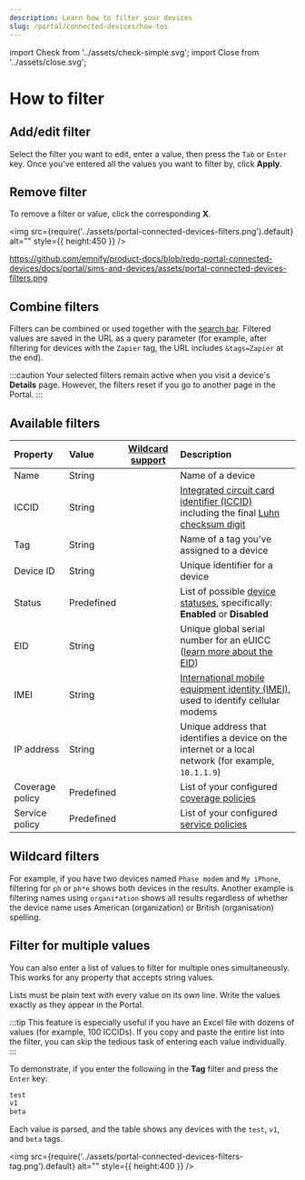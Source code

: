 ```yaml
---
description: Learn how to filter your devices
slug: /portal/connected-devices/how-tos
---
```


import Check from '../assets/check-simple.svg';
import Close from '../assets/close.svg';

# How to filter
  
## Add/edit filter
Select the filter you want to edit, enter a value, then press the `Tab` or `Enter` key.
Once you've entered all the values you want to filter by, click **Apply**.

## Remove filter
To remove a filter or value, click the corresponding **X**.

<img
  src={require('../assets/portal-connected-devices-filters.png').default}
  alt=""
  style={{ height:450 }}
/>

https://github.com/emnify/product-docs/blob/redo-portal-connected-devices/docs/portal/sims-and-devices/assets/portal-connected-devices-filters.png

## Combine filters
Filters can be combined or used together with the [search bar](#search-devices).
Filtered values are saved in the URL as a query parameter (for example, after filtering for devices with the `Zapier` tag, the URL includes `&tags=Zapier` at the end).

:::caution
Your selected filters remain active when you visit a device's **Details** page.
However, the filters reset if you go to another page in the Portal.
:::

## Available filters

| Property        | Value      | [Wildcard support](#wildcard-support) | Description        |
|:----------------|:-----------|:--------------------------------------:|:-------------------|
| Name            | String     | <Check alt="Yes" />         | Name of a device |
| ICCID           | String     | <Check alt="Yes" />         | [Integrated circuit card identifier (ICCID)](/glossary#iccid) including the final [Luhn checksum digit](/glossary#luhn-checksum-digit) |
| Tag             | String     | <Check alt="Yes" />         | Name of a tag you've assigned to a device  |
| Device ID       | String     | <Close alt="No" />       | Unique identifier for a device  |
| Status          | Predefined | <Close alt="No" />        | List of possible [device statuses](/glossary#endpoint-status), specifically: **Enabled** or **Disabled**  |
| EID             | String     | <Check alt="Yes" />         | Unique global serial number for an eUICC ([learn more about the EID](/glossary#eid))  |
| IMEI            | String     | <Check alt="Yes" />         | [International mobile equipment identity (IMEI)](/glossary#imei), used to identify cellular modems  |
| IP address      | String     | <Check alt="Yes" />         | Unique address that identifies a device on the internet or a local network (for example, `10.1.1.9`)   |
| Coverage policy | Predefined | <Close alt="No" />        | List of your configured [coverage policies](/portal/device-policies#coverage-policies)  |
| Service policy  | Predefined | <Close alt="No" />        | List of your configured [service policies](/portal/device-policies#service-policies)   |

## Wildcard filters

For example, if you have two devices named `Phase modem` and `My iPhone`, filtering for `ph` or `ph*e` shows both devices in the results.
Another example is filtering names using `organi*ation` shows all results regardless of whether the device name uses American (organization) or British (organisation) spelling.

## Filter for multiple values

You can also enter a list of values to filter for multiple ones simultaneously.
This works for any property that accepts string values.

Lists must be plain text with every value on its own line.
Write the values exactly as they appear in the Portal.

:::tip
This feature is especially useful if you have an Excel file with dozens of values (for example, 100 ICCIDs).
If you copy and paste the entire list into the filter, you can skip the tedious task of entering each value individually.
:::

To demonstrate, if you enter the following in the **Tag** filter and press the `Enter` key:

```txt
test
v1
beta
```

Each value is parsed, and the table shows any devices with the `test`, `v1`, and `beta` tags.

<img
  src={require('../assets/portal-connected-devices-filters-tag.png').default}
  alt=""
  style={{ height:400 }}
/>
